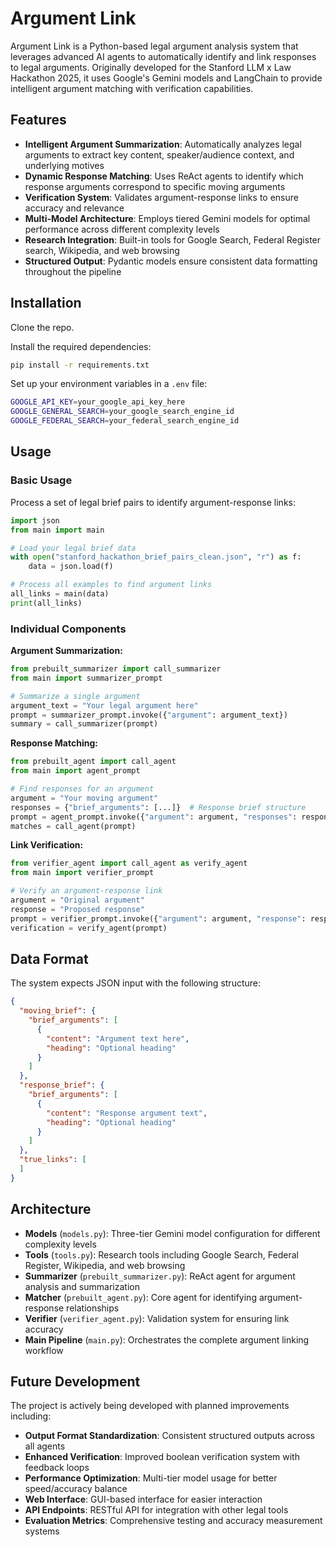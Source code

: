 # Argument Link

Argument Link is a Python-based legal argument analysis system that leverages advanced AI agents to automatically identify and link responses to legal arguments. Originally developed for the Stanford LLM x Law Hackathon 2025, it uses Google's Gemini models and LangChain to provide intelligent argument matching with verification capabilities.

## Features

- **Intelligent Argument Summarization**: Automatically analyzes legal arguments to extract key content, speaker/audience context, and underlying motives
- **Dynamic Response Matching**: Uses ReAct agents to identify which response arguments correspond to specific moving arguments
- **Verification System**: Validates argument-response links to ensure accuracy and relevance
- **Multi-Model Architecture**: Employs tiered Gemini models for optimal performance across different complexity levels
- **Research Integration**: Built-in tools for Google Search, Federal Register search, Wikipedia, and web browsing
- **Structured Output**: Pydantic models ensure consistent data formatting throughout the pipeline

## Installation

Clone the repo.

Install the required dependencies:

```bash
pip install -r requirements.txt
```

Set up your environment variables in a `.env` file:

```bash
GOOGLE_API_KEY=your_google_api_key_here
GOOGLE_GENERAL_SEARCH=your_google_search_engine_id
GOOGLE_FEDERAL_SEARCH=your_federal_search_engine_id
```

## Usage

### Basic Usage

Process a set of legal brief pairs to identify argument-response links:

```python
import json
from main import main

# Load your legal brief data
with open("stanford_hackathon_brief_pairs_clean.json", "r") as f:
    data = json.load(f)

# Process all examples to find argument links
all_links = main(data)
print(all_links)
```

### Individual Components

**Argument Summarization:**
```python
from prebuilt_summarizer import call_summarizer
from main import summarizer_prompt

# Summarize a single argument
argument_text = "Your legal argument here"
prompt = summarizer_prompt.invoke({"argument": argument_text})
summary = call_summarizer(prompt)
```

**Response Matching:**
```python
from prebuilt_agent import call_agent
from main import agent_prompt

# Find responses for an argument
argument = "Your moving argument"
responses = {"brief_arguments": [...]}  # Response brief structure
prompt = agent_prompt.invoke({"argument": argument, "responses": responses})
matches = call_agent(prompt)
```

**Link Verification:**
```python
from verifier_agent import call_agent as verify_agent
from main import verifier_prompt

# Verify an argument-response link
argument = "Original argument"
response = "Proposed response"
prompt = verifier_prompt.invoke({"argument": argument, "response": response})
verification = verify_agent(prompt)
```

## Data Format

The system expects JSON input with the following structure:

```json
{
  "moving_brief": {
    "brief_arguments": [
      {
        "content": "Argument text here",
        "heading": "Optional heading"
      }
    ]
  },
  "response_brief": {
    "brief_arguments": [
      {
        "content": "Response argument text",
        "heading": "Optional heading"
      }
    ]
  },
  "true_links": [
  ]
}
```

## Architecture

- **Models** (`models.py`): Three-tier Gemini model configuration for different complexity levels
- **Tools** (`tools.py`): Research tools including Google Search, Federal Register, Wikipedia, and web browsing
- **Summarizer** (`prebuilt_summarizer.py`): ReAct agent for argument analysis and summarization
- **Matcher** (`prebuilt_agent.py`): Core agent for identifying argument-response relationships
- **Verifier** (`verifier_agent.py`): Validation system for ensuring link accuracy
- **Main Pipeline** (`main.py`): Orchestrates the complete argument linking workflow

## Future Development

The project is actively being developed with planned improvements including:

- **Output Format Standardization**: Consistent structured outputs across all agents
- **Enhanced Verification**: Improved boolean verification system with feedback loops
- **Performance Optimization**: Multi-tier model usage for better speed/accuracy balance
- **Web Interface**: GUI-based interface for easier interaction
- **API Endpoints**: RESTful API for integration with other legal tools
- **Evaluation Metrics**: Comprehensive testing and accuracy measurement systems
